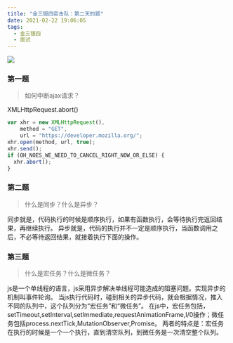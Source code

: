 ```yaml
---
title: "金三银四突击队：第二天的题"
date: 2021-02-22 19:06:05
tags:
  - 金三银四
  - 面试
---
```


<!--banner-pic|sticker|content-img|content-img-half-->
<img class="banner-pic" src="http://oss.slybootslion.com/blog/68124cc5-527b-4add-9e40-11d87e044455.jpg?x-oss-process=image/auto-orient,1/quality,q_80/watermark,text_c2x5Ym9vdHNsaW9u,color_ffffff,size_40,shadow_70,t_74,x_10,y_10"/>


### 第一题
> 如何中断ajax请求？

XMLHttpRequest.abort()
```js
var xhr = new XMLHttpRequest(),
    method = "GET",
    url = "https://developer.mozilla.org/";
xhr.open(method, url, true);
xhr.send();
if (OH_NOES_WE_NEED_TO_CANCEL_RIGHT_NOW_OR_ELSE) {
  xhr.abort();
}
```

### 第二题
> 什么是同步？什么是异步？

同步就是，代码执行的时候是顺序执行，如果有函数执行，会等待执行完返回结果，再继续执行。
异步就是，代码的执行并不一定是顺序执行，当函数调用之后，不必等待返回结果，就接着执行下面的操作。

### 第三题
> 什么是宏任务？什么是微任务？

js是一个单线程的语言，js采用异步解决单线程可能造成的阻塞问题。实现异步的机制叫事件轮询。
当js执行代码时，碰到相关的异步代码，就会根据情况，推入不同的队列中，这个队列分为“宏任务”和“微任务”。
在js中，宏任务包括，setTimeout,setInterval,setImmediate,requestAnimationFrame,I/0操作；微任务包括process.nextTick,MutationObserver,Promise。
两者的特点是：宏任务在执行的时候是一个一个执行，直到清空队列，到微任务是一次清空整个队列。
